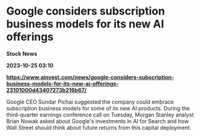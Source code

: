 # Google considers subscription business models for its new AI offerings
**Stock News**

**2023-10-25 03:10**

**https://www.ainvest.com/news/google-considers-subscription-business-models-for-its-new-ai-offerings-23101000d43407273b216b67/**

Google CEO Sundar Pichai suggested the company could embrace subscription business models for some of its new AI products. During the third-quarter earnings conference call on Tuesday, Morgan Stanley analyst Brian Nowak asked about Google's investments in AI for Search and how Wall Street should think about future returns from this capital deployment.